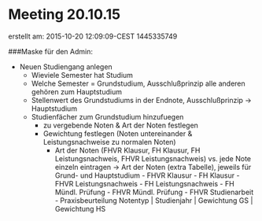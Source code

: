 # Meeting 20.10.15
erstellt am: 2015-10-20 12:09:09-CEST  1445335749

###Maske für den Admin:
- Neuen Studiengang anlegen
	- Wieviele Semester hat Studium
	- Welche Semester = Grundstudium, Ausschlußprinzip alle anderen gehören zum Hauptstudium
	- Stellenwert des Grundstudiums in der Endnote, Ausschlußprinzip -> Hauptstudium
	- Studienfächer zum Grundstudium hinzufuegen
		- zu vergebende Noten & Art der Noten festlegen
		- Gewichtung festlegen (Noten untereinander & Leistungsnachweise zu normalen Noten)
			- Art der Noten (FHVR Klausur, FH Klausur, FH Leistungsnachweis, FHVR Leistungsnachweis) vs. jede Note einzeln eintragen
				-> Art der Noten (extra Tabelle), jeweils für Grund- und Hauptstudium
					- FHVR Klausur
					- FH Klausur
					- FHVR Leistungsnachweis
					- FH Leistungsnachweis
					- FH Mündl. Prüfung
					- FHVR Mündl. Prüfung
					- FHVR Studienarbeit
					- Praxisbeurteilung
					Notentyp | Studienjahr | Gewichtung GS | Gewichtung HS
